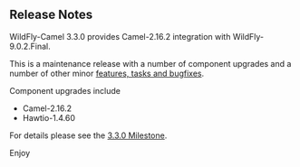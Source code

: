 Release Notes
-------------------

WildFly-Camel 3.3.0 provides Camel-2.16.2 integration with WildFly-9.0.2.Final.

This is a maintenance release with a number of component upgrades and a number of other minor [features, tasks and bugfixes](https://github.com/wildfly-extras/wildfly-camel/blob/master/docs/Changelog.md).

Component upgrades include

* Camel-2.16.2
* Hawtio-1.4.60

For details please see the [3.3.0 Milestone](https://github.com/wildfly-extras/wildfly-camel/issues?q=milestone%3A3.3.0).

Enjoy
